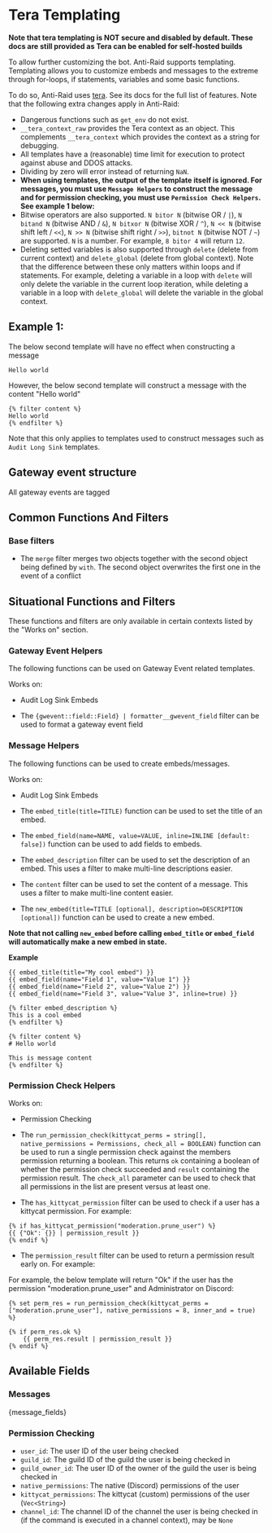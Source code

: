 # Tera Templating

**Note that tera templating is NOT secure and disabled by default. These docs are still provided as Tera can be enabled for self-hosted builds**

To allow further customizing the bot. Anti-Raid supports templating. Templating allows you to customize embeds and messages to the extreme through for-loops, if statements, variables and some basic functions.

To do so, Anti-Raid uses [tera](https://keats.github.io/tera/docs/). See its docs for the full list of features. Note that the following extra changes apply in Anti-Raid:

- Dangerous functions such as ``get_env`` do not exist.
- ``__tera_context_raw`` provides the Tera context as an object. This complements ``__tera_context`` which provides the context as a string for debugging.
- All templates have a (reasonable) time limit for execution to protect against abuse and DDOS attacks.
- Dividing by zero will error instead of returning ``NaN``.
- **When using templates, the output of the template itself is ignored. For messages, you must use ``Message Helpers`` to construct the message and for permission checking, you must use ``Permission Check Helpers``. See example 1 below:**
- Bitwise operators are also supported. ``N bitor N`` (bitwise OR / ``|``), ``N bitand N`` (bitwise AND / ``&``), ``N bitxor N`` (bitwise XOR / ``^``), ``N << N`` (bitwise shift left / ``<<``), ``N >> N`` (bitwise shift right / ``>>``), ``bitnot N`` (bitwise NOT / ``~``) are supported. ``N`` is a number. For example, ``8 bitor 4`` will return ``12``. 
- Deleting setted variables is also supported through ``delete`` (delete from current context) and ``delete_global`` (delete from global context). Note that the difference between these only matters within loops and if statements. For example, deleting a variable in a loop with ``delete`` will only delete the variable in the current loop iteration, while deleting a variable in a loop with ``delete_global`` will delete the variable in the global context.

## Example 1:

The below second template will have no effect when constructing a message

```
Hello world
```

However, the below second template will construct a message with the content "Hello world"

```
{% filter content %}
Hello world
{% endfilter %}
```

Note that this only applies to templates used to construct messages such as ``Audit Long Sink`` templates.

## Gateway event structure

All gateway events are tagged

## Common Functions And Filters

### Base filters

- The ``merge`` filter merges two objects together with the second object being defined by ``with``. The second object overwrites the first one in the event of a conflict

## Situational Functions and Filters

These functions and filters are only available in certain contexts listed by the "Works on" section.

### Gateway Event Helpers

The following functions can be used on Gateway Event related templates.

Works on:
- Audit Log Sink Embeds

- The ``{gwevent::field::Field} | formatter__gwevent_field`` filter can be used to format a gateway event field

### Message Helpers

The following functions can be used to create embeds/messages.

Works on:
- Audit Log Sink Embeds

- The ``embed_title(title=TITLE)`` function can be used to set the title of an embed.
- The ``embed_field(name=NAME, value=VALUE, inline=INLINE [default: false])`` function can be used to add fields to embeds.
- The ``embed_description`` filter can be used to set the description of an embed. This uses a filter to make multi-line descriptions easier.
- The ``content`` filter can be used to set the content of a message. This uses a filter to make multi-line content easier.
- The ``new_embed(title=TITLE [optional], description=DESCRIPTION [optional])`` function can be used to create a new embed.


**Note that not calling ``new_embed`` before calling ``embed_title`` or ``embed_field`` will automatically make a new embed in state.**

**Example**

```
{{ embed_title(title="My cool embed") }}
{{ embed_field(name="Field 1", value="Value 1") }}
{{ embed_field(name="Field 2", value="Value 2") }}
{{ embed_field(name="Field 3", value="Value 3", inline=true) }}

{% filter embed_description %}
This is a cool embed
{% endfilter %}

{% filter content %}
# Hello world

This is message content
{% endfilter %}
```

### Permission Check Helpers

Works on:
- Permission Checking

- The ``run_permission_check(kittycat_perms = string[], native_permissions = Permissions, check_all = BOOLEAN)`` function can be used to run a single permission check against the members permission returning a boolean. This returns ``ok`` containing a boolean of whether the permission check succeeded and ``result`` containing the permission result. The ``check_all`` parameter can be used to check that all permissions in the list are present versus at least one.
- The ``has_kittycat_permission`` filter can be used to check if a user has a kittycat permission. For example:

```jinja2
{% if has_kittycat_permission("moderation.prune_user") %}
{{ {"Ok": {}} | permission_result }}
{% endif %}
```

- The ``permission_result`` filter can be used to return a permission result early on. For example:

For example, the below template will return "Ok" if the user has the permission "moderation.prune_user" and Administrator on Discord:

```jinja2
{% set perm_res = run_permission_check(kittycat_perms = ["moderation.prune_user"], native_permissions = 8, inner_and = true) %}

{% if perm_res.ok %}
    {{ perm_res.result | permission_result }}
{% endif %}
```

## Available Fields

### Messages

{message_fields}

### Permission Checking

- ``user_id``: The user ID of the user being checked
- ``guild_id``: The guild ID of the guild the user is being checked in
- ``guild_owner_id``: The user ID of the owner of the guild the user is being checked in
- ``native_permissions``: The native (Discord) permissions of the user
- ``kittycat_permissions``: The kittycat (custom) permissions of the user (`Vec<String>`)
- ``channel_id``: The channel ID of the channel the user is being checked in (if the command is executed in a channel context), may be `None`